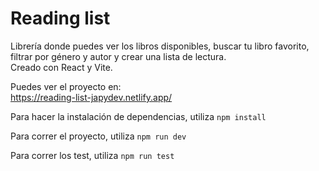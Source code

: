 # Reading list

Librería donde puedes ver los libros disponibles, buscar tu libro favorito, filtrar
por género y autor y crear una lista de lectura.  
Creado con React y Vite.

Puedes ver el proyecto en:  
https://reading-list-japydev.netlify.app/

Para hacer la instalación de dependencias, utiliza `npm install`

Para correr el proyecto, utiliza `npm run dev`

Para correr los test, utiliza `npm run test`
